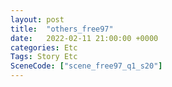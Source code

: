 ```yaml
---
layout: post
title:  "others_free97"
date:   2022-02-11 21:00:00 +0000
categories: Etc
Tags: Story Etc
SceneCode: ["scene_free97_q1_s20"]
---
```


